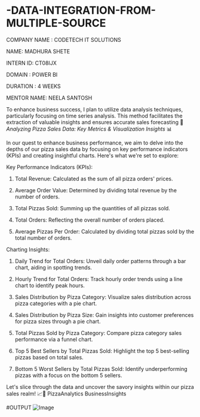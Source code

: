 # -DATA-INTEGRATION-FROM-MULTIPLE-SOURCE
COMPANY NAME : CODETECH IT SOLUTIONS

NAME: MADHURA SHETE

INTERN ID: CT08IJX

DOMAIN : POWER BI

DURATION : 4 WEEKS

MENTOR NAME: NEELA SANTOSH

To enhance business success, I plan to utilize data analysis techniques, particularly focusing on time series analysis. This method facilitates the extraction of valuable insights and ensures accurate sales forecasting 
🍕 *Analyzing Pizza Sales Data: Key Metrics & Visualization Insights* 📊

In our quest to enhance business performance, we aim to delve into the depths of our pizza sales data by focusing on key performance indicators (KPIs) and creating insightful charts. Here's what we're set to explore:

Key Performance Indicators (KPIs):

1. Total Revenue: Calculated as the sum of all pizza orders' prices.
   
2. Average Order Value: Determined by dividing total revenue by the number of orders.
   
3. Total Pizzas Sold: Summing up the quantities of all pizzas sold.
   
4. Total Orders: Reflecting the overall number of orders placed.
   
5. Average Pizzas Per Order: Calculated by dividing total pizzas sold by the total number of orders.

Charting Insights:

1. Daily Trend for Total Orders: Unveil daily order patterns through a bar chart, aiding in spotting trends.
   
2. Hourly Trend for Total Orders: Track hourly order trends using a line chart to identify peak hours.
   
3. Sales Distribution by Pizza Category: Visualize sales distribution across pizza categories with a pie chart.
   
4. Sales Distribution by Pizza Size: Gain insights into customer preferences for pizza sizes through a pie chart.
   
5. Total Pizzas Sold by Pizza Category: Compare pizza category sales performance via a funnel chart.
   
6. Top 5 Best Sellers by Total Pizzas Sold: Highlight the top 5 best-selling pizzas based on total sales.
   
7. Bottom 5 Worst Sellers by Total Pizzas Sold: Identify underperforming pizzas with a focus on the bottom 5 sellers.

Let's slice through the data and uncover the savory insights within our pizza sales realm! 
📈🍴 PizzaAnalytics BusinessInsights

#OUTPUT
![Image](https://github.com/user-attachments/assets/55af74b1-5ba6-4752-8819-f0f5a03ac4d1)
